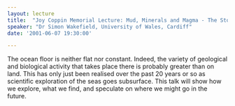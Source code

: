 ```yaml
---
layout: lecture
title:  "Joy Coppin Memorial Lecture: Mud, Minerals and Magma - The Story of the Ocean Floor"
speaker: "Dr Simon Wakefield, University of Wales, Cardiff"
date: '2001-06-07 19:30:00'

---
```

The ocean floor is neither flat nor constant. Indeed, the variety of geological and biological activity that takes place there is probably greater than on land. This has only just been realised over the past 20 years or so as scientific exploration of the seas goes subsurface. This talk will show how we explore, what we find, and speculate on where we might go in the future.